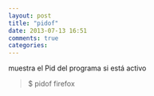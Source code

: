 ```yaml
---
layout: post
title: "pidof"
date: 2013-07-13 16:51
comments: true
categories: 
---
```

muestra el Pid del programa si está activo 

>$ pidof firefox

